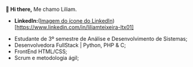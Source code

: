   **👋 Hi there,**
  Me chamo Liliam.
* **LinkedIn:**([Imagem do ícone do LinkedIn])[https://www.linkedin.com/in/liliamteixeira-ltx01]

[Imagem do ícone do LinkedIn]: https://img.icons8.com/?size=100&id=13930&format=png&color=000000

  
  - Estudante de 3º semestre de Análise e Desenvolvimento de Sistemas;
  - Desenvolvedora FullStack | Python, PHP & C;
  - FrontEnd HTML/CSS;
  - Scrum e metodologia ágil;
